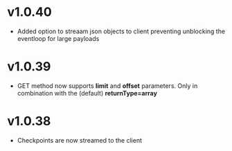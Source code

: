 # v1.0.40

-   Added option to streaam json objects to client preventing unblocking the eventloop for large payloads

# v1.0.39

-   GET method now supports **limit** and **offset** parameters. Only in combination with the (default) **returnType=array**

# v1.0.38

-   Checkpoints are now streamed to the client
